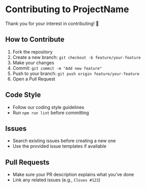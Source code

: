 # Contributing to ProjectName

Thank you for your interest in contributing! 🎉

## How to Contribute

1. Fork the repository
2. Create a new branch: `git checkout -b feature/your-feature`
3. Make your changes
4. Commit: `git commit -m "Add new feature"`
5. Push to your branch: `git push origin feature/your-feature`
6. Open a Pull Request

## Code Style

- Follow our coding style guidelines
- Run `npm run lint` before committing

## Issues

- Search existing issues before creating a new one
- Use the provided issue templates if available

## Pull Requests

- Make sure your PR description explains what you’ve done
- Link any related issues (e.g., `Closes #123`)
